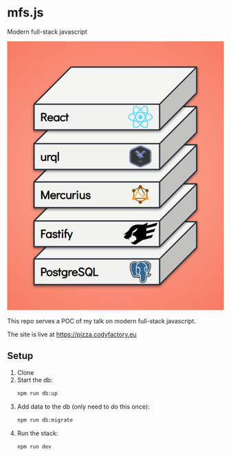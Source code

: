 # mfs.js

Modern full-stack javascript

![the stack](./stack.png)

This repo serves a POC of my talk on modern full-stack javascript.

The site is live at https://pizza.codyfactory.eu

## Setup

1. Clone
2. Start the db:
   ```bash
   npm run db:up
   ```
3. Add data to the db (only need to do this once):
   ```bash
   npm run db:migrate
   ```
4. Run the stack:
   ```bash
   npm run dev
   ```
